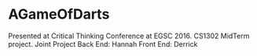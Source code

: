 # AGameOfDarts
Presented at Critical Thinking Conference at EGSC 2016. CS1302 MidTerm project.
Joint Project 
Back End: Hannah
Front End: Derrick
